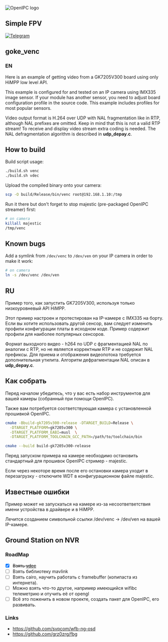 ![OpenIPC logo][logo]

## Simple FPV
[![Telegram](https://openipc.org/images/telegram_button.svg)][telegram_fpv]

[logo]: https://openipc.org/assets/openipc-logo-black.svg
[telegram_fpv]: https://t.me/+BMyMoolVOpkzNWUy

## goke_venc
### EN

Here is an example of getting video from a GK7205V300 board using only HiMPP low level API.

This example is configured for and tested on an IP camera using IMX335 image sensor. 
If your module has another sensor, you need to adjust board configuration profile in the source code. 
This example includes profiles for most popular sensors.

Video output format is H.264 over UDP with NAL fragmentation like in RTP, although NAL prefixes are omitted. 
Keep in mind that this is not a valid RTP stream! 
To receive and display video stream extra coding is needed. 
The NAL defragmentation algorithm is described in **udp_depay.c**.

## How to build
Build script usage:
```bash
./build.sh venc
./build.sh vdec
```

Upload the compiled binary onto your camera:
```bash
scp -O build/Release/bin/venc root@192.168.1.10:/tmp
```

Run it there but don't forget to stop majestic (pre-packaged OpenIPC streamer) first:
```sh
# on camera
killall majestic
/tmp/venc
```

## Known bugs
Add a symlink from `/dev/venc` to `/dev/ven` on your IP camera in order to make it work:
```sh
# on camera
ln -s /dev/venc /dev/ven
```

## RU
Пример того, как запустить GK7205V300, используя только низкоуровневый API HiMPP.

Этот пример настроен и протестирован на IP-камере с IMX335 на борту. Если вы хотите использовать другой сенсор, вам следует изменить профили конфигурации платы в исходном коде. Пример содержит профили для наиболее популярных сенсоров.

Формат выходного видео - h264 по UDP с фрагментацией NAL по аналогии с RTP, но не является корректным RTP и не содержит NAL префиксы. Для приема и отображения видеопотока требуется дополнительная утилита. Алгоритм дефрагментации NAL описан в **udp_depay.c**.

## Как собрать
Перед началом убедитесь, что у вас есть набор инструментов для вашей камеры (собранный при помощи OpenIPC). 

Также вам потребуется соответствующая камера с установленной прошивкой OpenIPC.
``` bash
cmake -Bbuild-gk7205v300-release -DTARGET_BUILD=Release \
  -DTARGET_PLATFORM=gk7205v300 \
  -DTARGET_PLATFORM_EABI=musl  \
  -DTARGET_PLATFORM_TOOLCHAIN_GCC_PATH=/path/to/toolchain/bin

cmake --build build-gk7205v300-release
```

Перед запуском примера на камере необходимо остановить стандартный для прошивок OpenIPC стример - majestic.

Если через некоторе время после его остановки камера уходит в перезагрузку - отключите WDT в конфигурационном файле majestic.

## Известные ошибки
Пример может не запускаться на камере из-за несоответветствия имени устройства в драйвере и в HiMPP.

Лечится созданием символьной ссылки /dev/venc -> /dev/ven на вашей IP-камере.

## Ground Station on NVR
### RoadMap
- [X] ~~Взять [vdec](https://github.com/OpenIPC/silicon_research)~~
- [ ] Взять библиотеку mavlink
- [ ] Взять cairo, научить работать с framebuffer (копипаста из интернета). 
- [ ] Можно взять что-то другое, например имеющийся wifibc телеметрию и отучить её от opengl
- [ ] Всё это поженить в новом проекте, создать пакет для OpenIPC, его развивать.

### Links
* https://github.com/svpcom/wfb-ng-osd
* https://github.com/grz0zrg/fbg
